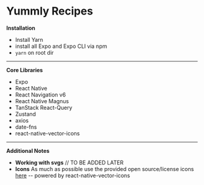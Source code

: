 # Yummly Recipes

**Installation**

- Install Yarn
- install all Expo and Expo CLI via npm
- <code>yarn</code> on root dir

---

**Core Libraries**

- Expo
- React Native
- React Navigation v6
- React Native Magnus
- TanStack React-Query
- Zustand
- axios
- date-fns
- react-native-vector-icons

---

**Additional Notes**

- **Working with svgs**
  // TO BE ADDED LATER
- **Icons**
  As much as possible use the provided open source/license icons [here](https://oblador.github.io/react-native-vector-icons/) -- powered by react-native-vector-icons
